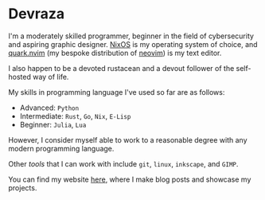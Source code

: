 # Devraza

I'm a moderately skilled programmer, beginner in the field of cybersecurity and aspiring graphic designer.
[NixOS](https://nixos.org) is my operating system of choice, and [quark.nvim](https://git.devraza.duckdns.org/devraza/quark.nvim) (my bespoke distribution of [neovim](https://neovim.io)) is my text editor.

I also happen to be a devoted rustacean and a devout follower of the self-hosted way of life.

My skills in programming language I've used so far are as follows:
- Advanced: `Python`
- Intermediate: `Rust`, `Go`, `Nix`, `E-Lisp`
- Beginner: `Julia`, `Lua`

However, I consider myself able to work to a reasonable degree with any modern programming language.

Other *tools* that I can work with include `git`, `linux`, `inkscape`, and `GIMP`.

You can find my website [here](https://devraza.duckdns.org), where I make blog posts and showcase my projects.
